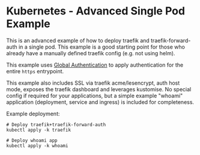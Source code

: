 
# Kubernetes - Advanced Single Pod Example

This is an advanced example of how to deploy traefik and traefik-forward-auth in a single pod. This example is a good starting point for those who already have a manually defined traefik config (e.g. not using helm).

This example uses [Global Authentication](https://github.com/zeroflucs-given/traefik-forward-auth/blob/master/README.md#global-authentication) to apply authentication for the entire `https` entrypoint.

This example also includes SSL via traefik acme/lesencrypt, auth host mode, exposes the traefik dashboard and leverages kustomise. No special config if required for your applications, but a simple example "whoami" application (deployment, service and ingress) is included for completeness.

Example deployment:

```
# Deploy traefik+traefik-forward-auth
kubectl apply -k traefik

# Deploy whoami app
kubectl apply -k whoami
```
